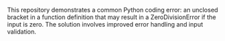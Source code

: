 This repository demonstrates a common Python coding error: an unclosed bracket in a function definition that may result in a ZeroDivisionError if the input is zero.  The solution involves improved error handling and input validation.